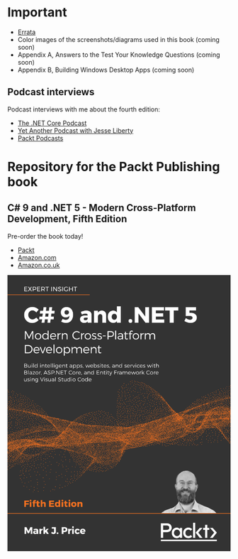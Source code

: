 # Important
- [Errata](errata.md)
- Color images of the screenshots/diagrams used in this book (coming soon)
- Appendix A, Answers to the Test Your Knowledge Questions (coming soon)
- Appendix B, Building Windows Desktop Apps (coming soon)
## Podcast interviews
Podcast interviews with me about the fourth edition:
- [The .NET Core Podcast](https://dotnetcore.show/episode-44-learning-net-core-with-mark-j-price/)
- [Yet Another Podcast with Jesse Liberty](http://jesseliberty.com/2020/02/23/mark-price-c-net-core/)
- [Packt Podcasts](https://soundcloud.com/packt-podcasts/csharp-8-dotnet-core-3-the-evolution-of-the-microsoft-ecosystem)
# Repository for the Packt Publishing book
## C# 9 and .NET 5 - Modern Cross-Platform Development, Fifth Edition

Pre-order the book today!
- [Packt](https://www.packtpub.com/product/c-9-and-net-5-modern-cross-platform-development-fifth-edition/9781800568105)
- [Amazon.com](https://www.amazon.com/dp/180056810X/)
- [Amazon.co.uk](https://www.amazon.co.uk/dp/180056810X/)

![C# 9 and .NET 5 by Packt Publishing](B16689_cover.png)

